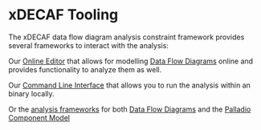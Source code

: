 # xDECAF Tooling 
The xDECAF data flow diagram analysis constraint framework provides several frameworks to interact with the analysis:

Our [Online Editor](/wiki/onlineeditor/) that allows for modelling [Data Flow Diagrams](/wiki/dfd/) online and provides functionality to analyze them as well. 

Our [Command Line Interface](/wiki/cli/) that allows you to run the analysis within an binary locally.

Or the [analysis frameworks](/wiki/development/running-locally) for both [Data Flow Diagrams](/wiki/dfd/) and the [Palladio Component Model](/wiki/pcm/)
